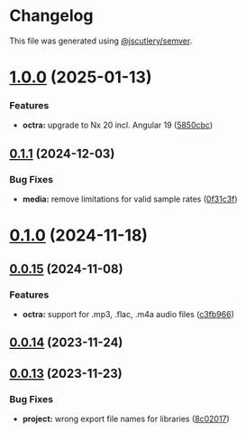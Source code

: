 # Changelog

This file was generated using [@jscutlery/semver](https://github.com/jscutlery/semver).

# [1.0.0](https://github.com/IPS-LMU/octra/compare/media-0.1.1...media-1.0.0) (2025-01-13)

### Features

- **octra:** upgrade to Nx 20 incl. Angular 19 ([5850cbc](https://github.com/IPS-LMU/octra/commit/5850cbcb71a6664ca53e9a038443e913390910c3))

## [0.1.1](https://github.com/IPS-LMU/octra/compare/media-0.1.0...media-0.1.1) (2024-12-03)

### Bug Fixes

- **media:** remove limitations for valid sample rates ([0f31c3f](https://github.com/IPS-LMU/octra/commit/0f31c3f490947e878901712fdee5e585e550ae7a))

# [0.1.0](https://github.com/IPS-LMU/octra/compare/media-0.0.15...media-0.1.0) (2024-11-18)

## [0.0.15](https://github.com/IPS-LMU/octra/compare/media-0.0.14...media-0.0.15) (2024-11-08)

### Features

- **octra:** support for .mp3, .flac, .m4a audio files ([c3fb966](https://github.com/IPS-LMU/octra/commit/c3fb9667b8f83aba8a8bd6da52382a5b00c01f71))

## [0.0.14](https://github.com/IPS-LMU/octra/compare/media-0.0.13...media-0.0.14) (2023-11-24)

## [0.0.13](https://github.com/IPS-LMU/octra/compare/media-0.0.12...media-0.0.13) (2023-11-23)

### Bug Fixes

- **project:** wrong export file names for libraries ([8c02017](https://github.com/IPS-LMU/octra/commit/8c02017e1263c8f1dd3353966482f80e0e8f396d))
